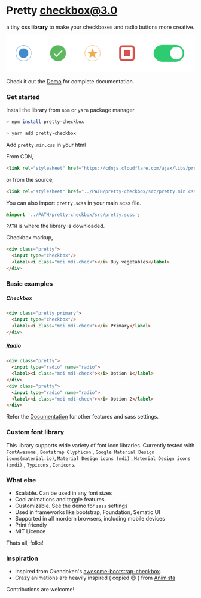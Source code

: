 # Pretty checkbox@3.0

a tiny **css library** to make your checkboxes and radio buttons more creative.

![alt text](./preview.png "Preview")

Check it out the [Demo](https://lokesh-coder.github.io/pretty-checkbox/) for complete documentation.

### Get started

Install the library from `npm` or `yarn` package manager

```sh
> npm install pretty-checkbox
```
```sh
> yarn add pretty-checkbox
```
Add `pretty.min.css` in your html

From CDN,
```html
<link rel="stylesheet" href="https://cdnjs.cloudflare.com/ajax/libs/pretty-checkbox/3.0.0/pretty.min.css"/>
```
or from the source,
```html
<link rel="stylesheet" href="../PATH/pretty-checkbox/src/pretty.min.css"/>
```

You can also import `pretty.scss` in your main scss file.
```scss
@import '../PATH/pretty-checkbox/src/pretty.scss';
```
`PATH` is where the library is downloaded.

Checkbox markup,
```html
<div class="pretty">
  <input type="checkbox"/>
  <label><i class="mdi mdi-check"></i> Buy vegetables</label>
</div>
```

### Basic examples

##### Checkbox

```html
<div class="pretty primary">
  <input type="checkbox"/>
  <label><i class="mdi mdi-check"></i> Primary</label>
</div>
```

##### Radio

```html
<div class="pretty">
  <input type="radio" name="radio">
  <label><i class="mdi mdi-check"></i> Option 1</label>
</div>
<div class="pretty">
  <input type="radio" name="radio">
  <label><i class="mdi mdi-check"></i> Option 2</label>
</div>
```
Refer the [Documentation](https://lokesh-coder.github.io/pretty-checkbox/) for other features and sass settings.


### Custom font library

This library supports wide variety of font icon libraries. Currently tested with `FontAwesome` , `Bootstrap Glyphicon` , `Google Material Design icons(material.io)`, `Material Design icons (mdi)` , `Material Design icons (zmdi)` , `Typicons` , `Ionicons`.

### What else

- Scalable. Can be used in any font sizes
- Cool animations and toggle features
- Customizable. See the demo for `sass` settings
- Used in frameworks like bootstrap, Foundation, Sematic UI
- Supported in all mordern browsers, including mobile devices
- Print friendly
- MIT Licence

Thats all, folks!

### Inspiration

- Inspired from Okendoken's [awesome-bootstrap-checkbox](https://github.com/flatlogic/awesome-bootstrap-checkbox). 
- Crazy animations are heavily inspired ( copied 😊 ) from [Animista](http://animista.net)

Contributions are welcome!